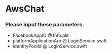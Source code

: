 # AwsChat

### Please input these parameters.

* FacebookAppID @ Info.plit
* platformApplicationArn @ LoginService.swift
* identityPoolId @ LoginService.swift
